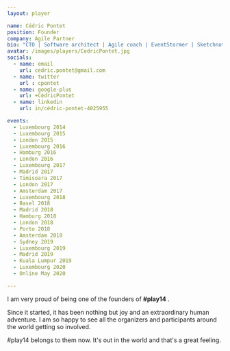 ```yaml
---
layout: player

name: Cédric Pontet
position: Founder
company: Agile Partner
bio: "CTO | Software architect | Agile coach | EventStormer | Sketchnoter | Happy Salmon guru"
avatar: /images/players/CedricPontet.jpg
socials:
  - name: email
    url: cedric.pontet@gmail.com
  - name: twitter
    url : cpontet
  - name: google-plus
    url: +CédricPontet
  - name: linkedin
    url: in/cédric-pontet-4025955

events:
  - Luxembourg 2014
  - Luxembourg 2015
  - London 2015
  - Luxembourg 2016
  - Hamburg 2016
  - London 2016
  - Luxembourg 2017
  - Madrid 2017
  - Timisoara 2017
  - London 2017
  - Amsterdam 2017
  - Luxembourg 2018
  - Basel 2018
  - Madrid 2018
  - Hamburg 2018
  - London 2018
  - Porto 2018
  - Amsterdam 2018
  - Sydney 2019
  - Luxembourg 2019
  - Madrid 2019
  - Kuala Lumpur 2019
  - Luxembourg 2020
  - Online May 2020

---
```


I am very proud of being one of the founders of **#play14** .  

Since it started, it has been nothing but joy and an extraordinary human adventure. 
I am so happy to see all the organizers and participants around the world getting so involved.

#play14 belongs to them now. 
It's out in the world and that's a great feeling.